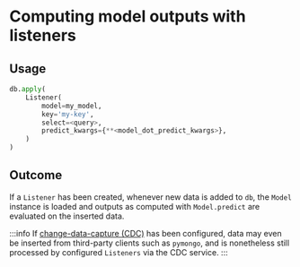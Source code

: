 # Computing model outputs with listeners

## Usage

```python
db.apply(
    Listener(
        model=my_model,
        key='my-key',
        select=<query>,
        predict_kwargs={**<model_dot_predict_kwargs>},
    )
)
```

## Outcome

If a `Listener` has been created, whenever new data is added to `db`, 
the `Model` instance is loaded and outputs as computed with `Model.predict` are evaluated on the inserted data.

:::info
If [change-data-capture (CDC)](../production/change_data_capture.md) has been configured, 
data may even be inserted from third-party clients such as `pymongo`, and is nonetheless still processed
by configured `Listeners` via the CDC service.
:::